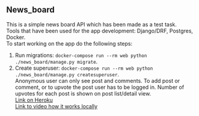 ## News_board
This is a simple news board API which has been made as a test task.  
Tools that have been used for the app development: Django/DRF, Postgres, Docker.  
To start working on the app do the following steps:
1. Run migrations: `docker-compose run --rm web python ./news_board/manage.py migrate`.
2. Create superuser: `docker-compose run --rm web python ./news_board/manage.py createsuperuser`.  
Anonymous user can only see post and comments. To add post or comment, or to upvote the post user has to be logged in. Number of upvotes for each post is shown on post list/detail view.  
[Link on Heroku](https://lit-taiga-04438.herokuapp.com/api/)  
[Link to video how it works locally](https://photos.app.goo.gl/dixd77LiqfatoFDh9)
